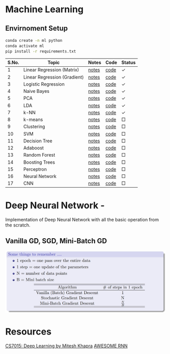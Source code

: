 # Machine Learning 

## Envirnoment Setup
```bash
conda create -n ml python
conda activate ml
pip install -r requirements.txt
```

| S.No. | Topic                       | Notes                                      | Code                                      | Status |
|-------|-----------------------------|--------------------------------------------|-------------------------------------------|--------|
| 1     | Linear Regression (Matrix)  | [notes](notes/LinearRegression.md)         | [code](src/linearRegressionClosedForm.py) | ✓      |
| 2     | Linear Regression (Gradient)| [notes](notes/LinearRegression.md)         | [code](src/linearRegression.py)           | ✓      |
| 3     | Logistic Regression         | [notes](notes/LogisticRegression.md)       | [code](src/logisticRegression.py)         | ✓      |
| 4     | Naive Bayes                 | [notes](notes/NaiveBayes.md)               | [code](src/naiveBayes.py)                 | ✓      |
| 5     | PCA                         | [notes](notes/PCA.md)                      | [code](src/pca.py)                        | ✓      |
| 6     | LDA                         | [notes](notes/LDA.md)                      | [code](src/lda.py)                        | ✓      |
| 7     | k-NN                        | [notes](notes/KNN.md)                      | [code](src/knn.py)                        | ✓      |
| 8     | k-means                     | [notes](notes/KMeans.md)                   | [code](src/kmeans.py)                     | □      |
| 9     | Clustering                  | [notes](notes/Clustering.md)               | [code](src/clustering.py)                 | □      |
| 10    | SVM                         | [notes](notes/SVM.md)                      | [code](src/svm.py)                        | □      |
| 11    | Decision Tree               | [notes](notes/DecisionTree.md)             | [code](src/decisionTree.py)               | □      |
| 12    | Adaboost                    | [notes](notes/Adaboost.md)                 | [code](src/adaboost.py)                   | □      |
| 13    | Random Forest               | [notes](notes/RandomForest.md)             | [code](src/randomForest.py)               | □      |
| 14    | Boosting Trees              | [notes](notes/BoostingTrees.md)            | [code](src/boostingTrees.py)              | □      |
| 15    | Perceptron                  | [notes](notes/Perceptron.md)               | [code](src/perceptron.py)                 | □      |
| 16    | Neural Network              | [notes](notes/NeuralNetwork.md)            | [code](src/neuralNetwork.py)              | □      |
| 17    | CNN                         | [notes](notes/CNN.md)                      | [code](src/cnn.py)                        | □      |


# **Deep Neural Network** - 
Implementation of Deep Neural Network with all the basic operation from the scratch.

## Vanilla GD, SGD, Mini-Batch GD
![batch_stochastic_mini](assets/batch_stochastic_mini.jpeg)
  

# Resources
[CS7015: Deep Learning by Mitesh Khapra](http://cse.iitm.ac.in/~miteshk/CS7015_2018.html)
[AWESOME RNN](https://github.com/kjw0612/awesome-rnn)


